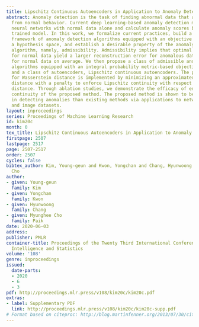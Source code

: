 ```yaml
---
title: Lipschitz Continuous Autoencoders in Application to Anomaly Detection
abstract: Anomaly detection is the task of finding abnormal data that are distinct
  from normal behavior. Current deep learning-based anomaly detection methods train
  neural networks with normal data alone and calculate anomaly scores based on the
  trained model. In this work, we formalize current practices, build a theoretical
  framework of anomaly detection algorithms equipped with an objective function and
  a hypothesis space, and establish a desirable property of the anomaly detection
  algorithm, namely, admissibility. Admissibility implies that optimal autoencoders
  for normal data yield a larger reconstruction error for anomalous data than that
  for normal data on average. We then propose a class of admissible anomaly detection
  algorithms equipped with an integral probability metric-based objective function
  and a class of autoencoders, Lipschitz continuous autoencoders. The proposed algorithm
  for Wasserstein distance is implemented by minimizing an approximated Wasserstein
  distance with a penalty to enforce Lipschitz continuity with respect to Wasserstein
  distance. Through ablation studies, we demonstrate the efficacy of enforcing Lipschitz
  continuity of the proposed method. The proposed method is shown to be more effective
  in detecting anomalies than existing methods via applications to network traffic
  and image datasets.
layout: inproceedings
series: Proceedings of Machine Learning Research
id: kim20c
month: 0
tex_title: Lipschitz Continuous Autoencoders in Application to Anomaly Detection
firstpage: 2507
lastpage: 2517
page: 2507-2517
order: 2507
cycles: false
bibtex_author: Kim, Young-geun and Kwon, Yongchan and Chang, Hyunwoong and Paik, Myunghee
  Cho
author:
- given: Young-geun
  family: Kim
- given: Yongchan
  family: Kwon
- given: Hyunwoong
  family: Chang
- given: Myunghee Cho
  family: Paik
date: 2020-06-03
address: 
publisher: PMLR
container-title: Proceedings of the Twenty Third International Conference on Artificial
  Intelligence and Statistics
volume: '108'
genre: inproceedings
issued:
  date-parts:
  - 2020
  - 6
  - 3
pdf: http://proceedings.mlr.press/v108/kim20c/kim20c.pdf
extras:
- label: Supplementary PDF
  link: http://proceedings.mlr.press/v108/kim20c/kim20c-supp.pdf
# Format based on citeproc: http://blog.martinfenner.org/2013/07/30/citeproc-yaml-for-bibliographies/
---
```

